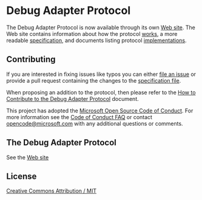 # Debug Adapter Protocol

The Debug Adapter Protocol is now available through its own [Web site](https://microsoft.github.io/debug-adapter-protocol/). The Web site contains information about how the protocol [works](https://microsoft.github.io/debug-adapter-protocol/overview), a more readable [specification](https://microsoft.github.io/debug-adapter-protocol/specification), and documents listing protocol [implementations](https://microsoft.github.io/debug-adapter-protocol/implementors/adapters/).

## Contributing
If you are interested in fixing issues like typos you can either [file an issue](https://github.com/Microsoft/debug-adapter-protocol/issues/new) or provide a pull request containing the changes to the [specification file](https://github.com/Microsoft/debug-adapter-protocol/blob/gh-pages/debugProtocol.json).

When proposing an addition to the protocol, then please refer to the [How to Contribute to the Debug Adapter Protocol](contributing.md) document.

This project has adopted the [Microsoft Open Source Code of Conduct](https://opensource.microsoft.com/codeofconduct/). For more information see the [Code of Conduct FAQ](https://opensource.microsoft.com/codeofconduct/faq/) or contact [opencode@microsoft.com](mailto:opencode@microsoft.com) with any additional questions or comments.

## The Debug Adapter Protocol

See the [Web site](https://microsoft.github.io/debug-adapter-protocol/specification)

## License
[Creative Commons Attribution / MIT](License.txt)
